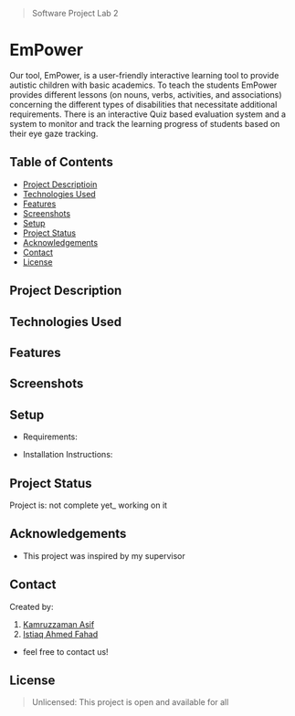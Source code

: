> Software Project Lab 2

# EmPower
Our tool, EmPower, is a user-friendly interactive learning tool to
provide autistic children with basic academics. To teach the students 
EmPower provides different lessons (on nouns, verbs, activities, and 
associations) concerning the different types of disabilities that 
necessitate additional requirements. There is an interactive Quiz 
based evaluation system and a system to monitor and track the learning
progress of students based on their eye gaze tracking.



## Table of Contents
* [Project Descriptioin](#project-description)
* [Technologies Used](#technologies-used)
* [Features](#features)
* [Screenshots](#screenshots)
* [Setup](#setup)
* [Project Status](#project-status)
* [Acknowledgements](#acknowledgements)
* [Contact](#contact)
* [License](#license)


## Project Description




## Technologies Used


## Features


## Screenshots

## Setup

- Requirements: 

- Installation Instructions: 
    


## Project Status
Project is: not complete yet_ working on it


## Acknowledgements
- This project was inspired by my supervisor

## Contact
Created by:
  1. [Kamruzzaman Asif](https://github.com/KamruzzamanAsif) 
  2. [Istiaq Ahmed Fahad](https://github.com/ahmedfahad04) 
- feel free to contact us!


## License
> Unlicensed: This project is open and available for all

